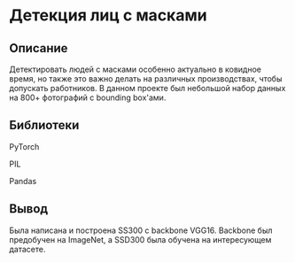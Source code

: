 # Детекция лиц с масками

## Описание

Детектировать людей с масками особенно актуально в ковидное время, но также это важно делать на различных производствах, чтобы допускать работников. В данном проекте был небольшой набор данных на 800+ фотографий с bounding box'ами.

## Библиотеки

PyTorch

PIL

Pandas

## Вывод

Была написана и построена SS300 с backbone VGG16. Backbone был предобучен на ImageNet, а SSD300 была обучена на интересующем датасете.
